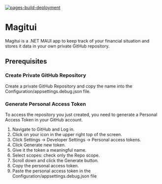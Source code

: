 [![pages-build-deployment](https://github.com/bartvanhoey/Magitui/actions/workflows/pages/pages-build-deployment/badge.svg)](https://github.com/bartvanhoey/Magitui/actions/workflows/pages/pages-build-deployment)

# Magitui

Magitui is a .NET MAUI app to keep track of your financial situation and stores it data in your own private GitHub repository.

## Prerequisites

### Create Private GitHub Repository

Create a private GitHub Repository and copy the name into the Configuration/appsettings.debug.json file.

### Generate Personal Access Token

To access the repository you just created, you need to generate a Personal Access Token in your GitHub account.

1. Navigate to GitHub and Log in. 
2. Click on your icon in the upper right top of the screen.
3. Click Settings -> Developer Settings -> Personal access tokens.
4. Click Generate new token.
5. Give it the token a meaningful name.
6. Select scopes: check only the Repo scope.
7. Scroll down and click the Generate button.
8. Copy the personal access token.
9. Paste the personal access token in the Configuration/appsettings.debug.json file







